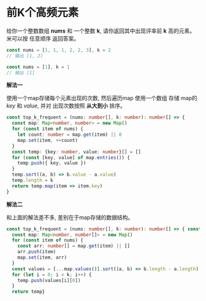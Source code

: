 # 前K个高频元素

  给你一个整数数组 **nums** 和 一个整数 **k**, 请你返回其中出现评率前 **k** 高的元素。米可以按 任意顺序 返回答案。

```js
const nums = [1, 1, 1, 2, 2, 3], k = 2
// 输出 [1, 2]

const nums = [1], k = 1
// 输出 [1]
```

**解法一**

  使用一个map存储每个元素出现的次数, 然后遍历map 使用一个数组 存储 map的 *key* 和 *value*, 并对 出现次数按照 **从大到小** 排序。

```ts
const top_k_frequent = (nums: number[], k: number): number[] => {
  const map: Map<number, number> = new Map()
  for (const item of nums) {
    let count: number = map.get(item) || 0
    map.set(item, ++count)
  }
  const temp: {key: number, value: number}[] = []
  for (const [key, value] of map.entries()) {
    temp.push({ key, value })
  }
  temp.sort((a, b) => b.value - a.value)
  temp.length = k
  return temp.map(item => item.key)
}
```

**解法二**

  和上面的解法差不多, 差别在于map存储的数据结构。

```ts
const top_k_frequent = (nums: number[], k: number): number[] => { const temp: number[] = []
  const map: Map<number, number[]> = new Map()
  for (const item of nums) {
    const arr: number[] = map.get(item) || []
    arr.push(item)
    map.set(item, arr)
  }
  const values = [...map.values()].sort((a, b) => b.length - a.length)
  for (let i = 0; i < k; i++) {
    temp.push(values[i][0])
  }
  return temp}
```